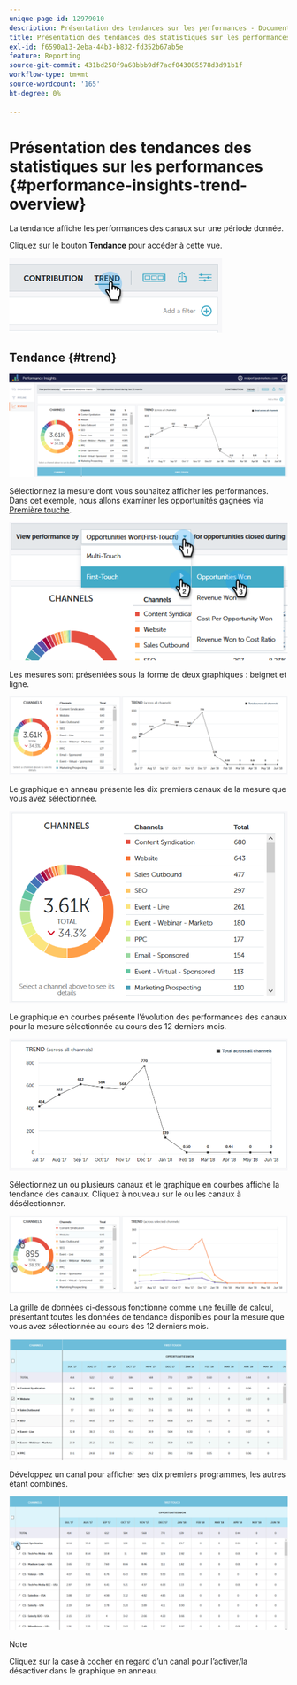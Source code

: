 ```yaml
---
unique-page-id: 12979010
description: Présentation des tendances sur les performances - Documents Marketo - Documentation du produit
title: Présentation des tendances des statistiques sur les performances
exl-id: f6590a13-2eba-44b3-b832-fd352b67ab5e
feature: Reporting
source-git-commit: 431bd258f9a68bbb9df7acf043085578d3d91b1f
workflow-type: tm+mt
source-wordcount: '165'
ht-degree: 0%

---
```


# Présentation des tendances des statistiques sur les performances {#performance-insights-trend-overview}

La tendance affiche les performances des canaux sur une période donnée.

Cliquez sur le bouton **Tendance** pour accéder à cette vue.

![](assets/1.png)

## Tendance {#trend}

![](assets/2-1.png)

Sélectionnez la mesure dont vous souhaitez afficher les performances. Dans cet exemple, nous allons examiner les opportunités gagnées via [Première touche](/help/marketo/product-docs/reporting/revenue-cycle-analytics/revenue-tools/attribution/understanding-attribution.md).

![](assets/3-2.png)

Les mesures sont présentées sous la forme de deux graphiques : beignet et ligne.

![](assets/4-1.png)

Le graphique en anneau présente les dix premiers canaux de la mesure que vous avez sélectionnée.

![](assets/5-2.png)

Le graphique en courbes présente l’évolution des performances des canaux pour la mesure sélectionnée au cours des 12 derniers mois.

![](assets/6-1.png)

Sélectionnez un ou plusieurs canaux et le graphique en courbes affiche la tendance des canaux. Cliquez à nouveau sur le ou les canaux à désélectionner.

![](assets/7.png)

La grille de données ci-dessous fonctionne comme une feuille de calcul, présentant toutes les données de tendance disponibles pour la mesure que vous avez sélectionnée au cours des 12 derniers mois.

![](assets/8.png)

Développez un canal pour afficher ses dix premiers programmes, les autres étant combinés.

![](assets/9-1.png)

>[!NOTE]
>
>Cliquez sur la case à cocher en regard d’un canal pour l’activer/la désactiver dans le graphique en anneau.

